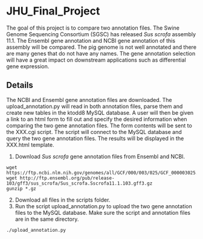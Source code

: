 # JHU_Final_Project
The goal of this project is to compare two annotation files.  The Swine Genome Sequencing Consortium (SGSC) has released *Sus scrofa* assembly 11.1.  The Ensembl gene annotation and NCBI gene annotation of this assembly will be compared.  The pig genome is not well annotated and there are many genes that do not have any names.  The gene annotation selection will have a great impact on downstream applications such as differential gene expression.

## Details
The NCBI and Ensembl gene annotation files are downloaded.  The upload_annotation.py will read in both annotation files, parse them and create new tables in the ktodd8 MySQL database.  A user will then be given a link to an html form to fill out and specify the desired information when comparing the two gene annotation files.  The form contents will be sent to the XXX.cgi script.  The script will connect to the MySQL database and query the two gene annotation files.  The results will be displayed in the XXX.html template.

1. Download *Sus scrofa* gene annotation files from Ensembl and NCBI.
```
wget https://ftp.ncbi.nlm.nih.gov/genomes/all/GCF/000/003/025/GCF_000003025.6_Sscrofa11.1/GCF_000003025.6_Sscrofa11.1_genomic.gff.gz
wget http://ftp.ensembl.org/pub/release-103/gff3/sus_scrofa/Sus_scrofa.Sscrofa11.1.103.gff3.gz
gunzip *.gz
```
2. Download all files in the scripts folder.
3. Run the script upload_annotation.py to upload the two gene annotation files to the MySQL database.  Make sure the script and annotation files are in the same directory.
```
./upload_annotation.py
```
